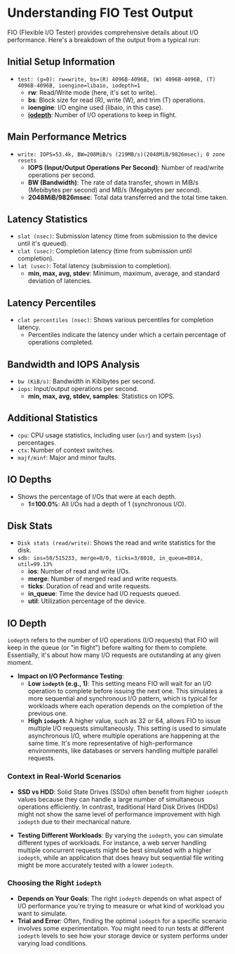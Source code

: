 # Understanding FIO Test Output

FIO (Flexible I/O Tester) provides comprehensive details about I/O performance. Here's a breakdown of the output from a typical run:

## Initial Setup Information

- `test: (g=0): rw=write, bs=(R) 4096B-4096B, (W) 4096B-4096B, (T) 4096B-4096B, ioengine=libaio, iodepth=1`
  - **rw**: Read/Write mode (here, it's set to write).
  - **bs**: Block size for read (R), write (W), and trim (T) operations.
  - **ioengine**: I/O engine used (libaio, in this case).
  - [**iodepth**](#io-depth): Number of I/O operations to keep in flight.

## Main Performance Metrics

- `write: IOPS=53.4k, BW=208MiB/s (219MB/s)(2048MiB/9826msec); 0 zone resets`
  - **IOPS (Input/Output Operations Per Second)**: Number of read/write operations per second.
  - **BW (Bandwidth)**: The rate of data transfer, shown in MiB/s (Mebibytes per second) and MB/s (Megabytes per second).
  - **2048MiB/9826msec**: Total data transferred and the total time taken.

## Latency Statistics

- `slat (nsec)`: Submission latency (time from submission to the device until it's queued).
- `clat (usec)`: Completion latency (time from submission until completion).
- `lat (usec)`: Total latency (submission to completion).
  - **min, max, avg, stdev**: Minimum, maximum, average, and standard deviation of latencies.

## Latency Percentiles

- `clat percentiles (nsec)`: Shows various percentiles for completion latency.
  - Percentiles indicate the latency under which a certain percentage of operations completed.

## Bandwidth and IOPS Analysis

- `bw (KiB/s)`: Bandwidth in Kibibytes per second.
- `iops`: Input/output operations per second.
  - **min, max, avg, stdev, samples**: Statistics on IOPS.

## Additional Statistics

- `cpu`: CPU usage statistics, including user (`usr`) and system (`sys`) percentages.
- `ctx`: Number of context switches.
- `majf/minf`: Major and minor faults.

## IO Depths

- Shows the percentage of I/Os that were at each depth.
  - **1=100.0%**: All I/Os had a depth of 1 (synchronous I/O).

## Disk Stats

- `Disk stats (read/write)`: Shows the read and write statistics for the disk.
- `sdb: ios=50/515233, merge=0/0, ticks=3/8010, in_queue=8014, util=99.13%`
  - **ios**: Number of read and write I/Os.
  - **merge**: Number of merged read and write requests.
  - **ticks**: Duration of read and write requests.
  - **in_queue**: Time the device had I/O requests queued.
  - **util**: Utilization percentage of the device.

## IO Depth

`iodepth` refers to the number of I/O operations (I/O requests) that FIO will keep in the queue (or "in flight") before waiting for them to complete. Essentially, it's about how many I/O requests are outstanding at any given moment.

- **Impact on I/O Performance Testing**:
    - **Low `iodepth` (e.g., 1)**: This setting means FIO will wait for an I/O operation to complete before issuing the next one. This simulates a more sequential and synchronous I/O pattern, which is typical for workloads where each operation depends on the completion of the previous one.
    - **High `iodepth`**: A higher value, such as 32 or 64, allows FIO to issue multiple I/O requests simultaneously. This setting is used to simulate asynchronous I/O, where multiple operations are happening at the same time. It's more representative of high-performance environments, like databases or servers handling multiple parallel requests.

### Context in Real-World Scenarios

- **SSD vs HDD**: Solid State Drives (SSDs) often benefit from higher `iodepth` values because they can handle a large number of simultaneous operations efficiently. In contrast, traditional Hard Disk Drives (HDDs) might not show the same level of performance improvement with high `iodepth` due to their mechanical nature.

- **Testing Different Workloads**: By varying the `iodepth`, you can simulate different types of workloads. For instance, a web server handling multiple concurrent requests might be best simulated with a higher `iodepth`, while an application that does heavy but sequential file writing might be more accurately tested with a lower `iodepth`.

### Choosing the Right `iodepth`

- **Depends on Your Goals**: The right `iodepth` depends on what aspect of I/O performance you're trying to measure or what kind of workload you want to simulate. 
- **Trial and Error**: Often, finding the optimal `iodepth` for a specific scenario involves some experimentation. You might need to run tests at different `iodepth` levels to see how your storage device or system performs under varying load conditions.
